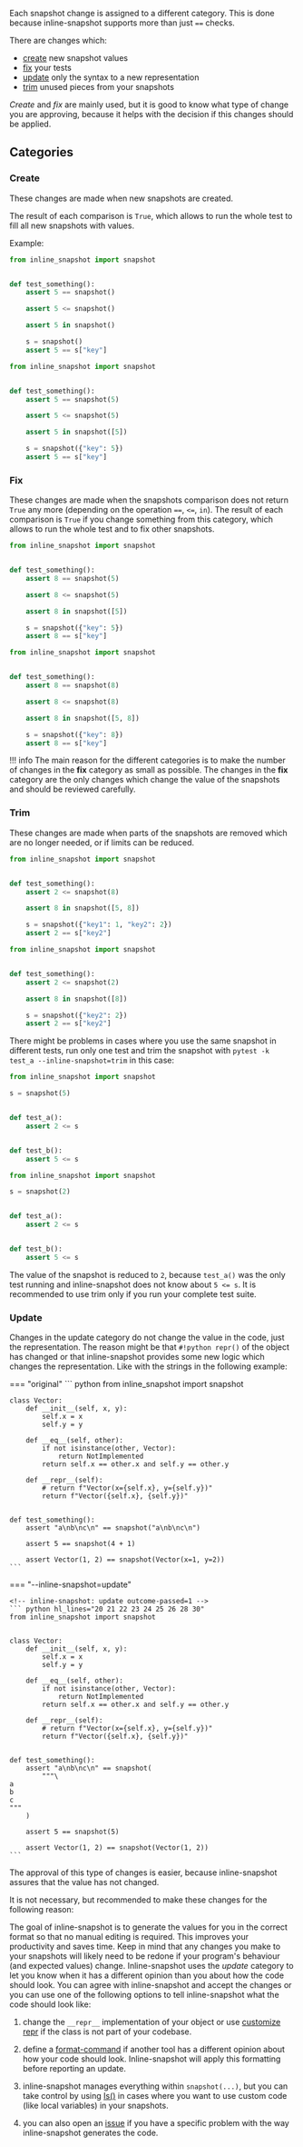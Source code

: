 
Each snapshot change is assigned to a different category. This is done because inline-snapshot supports more than just `==` checks.

There are changes which:

* [create](#create) new snapshot values
* [fix](#fix) your tests
* [update](#update) only the syntax to a new representation
* [trim](#trim) unused pieces from your snapshots

*Create* and *fix* are mainly used, but it is good to know what type of change you are approving, because it helps with the decision if this changes should be applied.


## Categories

### Create

These changes are made when new snapshots are created.

The result of each comparison is `True`, which allows to run the whole test to fill all new snapshots with values.

Example:

<div class="grid" markdown>

<!-- inline-snapshot: first_block outcome-passed=1 outcome-errors=1 -->
``` python
from inline_snapshot import snapshot


def test_something():
    assert 5 == snapshot()

    assert 5 <= snapshot()

    assert 5 in snapshot()

    s = snapshot()
    assert 5 == s["key"]
```

<!-- inline-snapshot: create outcome-passed=1 outcome-errors=1 -->
``` python hl_lines="5 7 9 11"
from inline_snapshot import snapshot


def test_something():
    assert 5 == snapshot(5)

    assert 5 <= snapshot(5)

    assert 5 in snapshot([5])

    s = snapshot({"key": 5})
    assert 5 == s["key"]
```

</div>

### Fix

These changes are made when the snapshots comparison does not return `True` any more (depending on the operation `==`, `<=`, `in`).
The result of each comparison is `True` if you change something from this category, which allows to run the whole test and to fix other snapshots.

<div class="grid" markdown>

<!-- inline-snapshot: first_block outcome-failed=1 outcome-errors=1 -->
``` python
from inline_snapshot import snapshot


def test_something():
    assert 8 == snapshot(5)

    assert 8 <= snapshot(5)

    assert 8 in snapshot([5])

    s = snapshot({"key": 5})
    assert 8 == s["key"]
```

<!-- inline-snapshot: fix outcome-passed=1 outcome-errors=1 -->
``` python hl_lines="5 7 9 11"
from inline_snapshot import snapshot


def test_something():
    assert 8 == snapshot(8)

    assert 8 <= snapshot(8)

    assert 8 in snapshot([5, 8])

    s = snapshot({"key": 8})
    assert 8 == s["key"]
```

</div>


!!! info
    The main reason for the different categories is to make the number of changes in the **fix** category as small as possible.
    The changes in the **fix** category are the only changes which change the value of the snapshots and should be reviewed carefully.




### Trim

These changes are made when parts of the snapshots are removed which are no longer needed, or if limits can be reduced.

<div class="grid" markdown>

<!-- inline-snapshot: first_block outcome-passed=1 -->
``` python
from inline_snapshot import snapshot


def test_something():
    assert 2 <= snapshot(8)

    assert 8 in snapshot([5, 8])

    s = snapshot({"key1": 1, "key2": 2})
    assert 2 == s["key2"]
```

<!-- inline-snapshot: trim outcome-passed=1 -->
``` python hl_lines="5 7 9"
from inline_snapshot import snapshot


def test_something():
    assert 2 <= snapshot(2)

    assert 8 in snapshot([8])

    s = snapshot({"key2": 2})
    assert 2 == s["key2"]
```

</div>

There might be problems in cases where you use the same snapshot in different tests, run only one test and trim the snapshot with `pytest -k test_a --inline-snapshot=trim` in this case:

<div class="grid" markdown>

<!-- todo-inline-snapshot: first_block outcome-passed=2 -->
``` python
from inline_snapshot import snapshot

s = snapshot(5)


def test_a():
    assert 2 <= s


def test_b():
    assert 5 <= s
```

<!-- todo-inline-snapshot: trim outcome-passed=2 -->
``` python hl_lines="1"
from inline_snapshot import snapshot

s = snapshot(2)


def test_a():
    assert 2 <= s


def test_b():
    assert 5 <= s
```

</div>

The value of the snapshot is reduced to `2`, because `test_a()` was the only test running and inline-snapshot does not know about `5 <= s`.
It is recommended to use trim only if you run your complete test suite.

### Update

Changes in the update category do not change the value in the code, just the representation. The reason might be that `#!python repr()` of the object has changed or that inline-snapshot provides some new logic which changes the representation. Like with the strings in the following example:


=== "original"
    <!-- inline-snapshot: first_block outcome-passed=1 -->
    ``` python
    from inline_snapshot import snapshot


    class Vector:
        def __init__(self, x, y):
            self.x = x
            self.y = y

        def __eq__(self, other):
            if not isinstance(other, Vector):
                return NotImplemented
            return self.x == other.x and self.y == other.y

        def __repr__(self):
            # return f"Vector(x={self.x}, y={self.y})"
            return f"Vector({self.x}, {self.y})"


    def test_something():
        assert "a\nb\nc\n" == snapshot("a\nb\nc\n")

        assert 5 == snapshot(4 + 1)

        assert Vector(1, 2) == snapshot(Vector(x=1, y=2))
    ```

=== "--inline-snapshot=update"

    <!-- inline-snapshot: update outcome-passed=1 -->
    ``` python hl_lines="20 21 22 23 24 25 26 28 30"
    from inline_snapshot import snapshot


    class Vector:
        def __init__(self, x, y):
            self.x = x
            self.y = y

        def __eq__(self, other):
            if not isinstance(other, Vector):
                return NotImplemented
            return self.x == other.x and self.y == other.y

        def __repr__(self):
            # return f"Vector(x={self.x}, y={self.y})"
            return f"Vector({self.x}, {self.y})"


    def test_something():
        assert "a\nb\nc\n" == snapshot(
            """\
    a
    b
    c
    """
        )

        assert 5 == snapshot(5)

        assert Vector(1, 2) == snapshot(Vector(1, 2))
    ```


The approval of this type of changes is easier, because inline-snapshot assures that the value has not changed.

It is not necessary, but recommended to make these changes for the following reason:

The goal of inline-snapshot is to generate the values for you in the correct format so that no manual editing is required.
This improves your productivity and saves time.
Keep in mind that any changes you make to your snapshots will likely need to be redone if your program's behaviour (and expected values) change.
Inline-snapshot uses the *update* category to let you know when it has a different opinion than you about how the code should look.
You can agree with inline-snapshot and accept the changes or you can use one of the following options to tell inline-snapshot what the code should look like:

1. change the `__repr__` implementation of your object or use [customize repr](customize_repr.md) if the class is not part of your codebase.

2. define a [format-command](configuration.md#format-command) if another tool has a different opinion about how your code should look. Inline-snapshot will apply this formatting before reporting an update.

3. inline-snapshot manages everything within `snapshot(...)`, but you can take control by using [Is()](eq_snapshot.md#is) in cases where you want to use custom code (like local variables) in your snapshots.

4. you can also open an [issue](https://github.com/15r10nk/inline-snapshot/issues?q=is%3Aissue%20state%3Aopen%20label%3Aupdate_related) if you have a specific problem with the way inline-snapshot generates the code.
